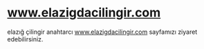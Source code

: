 # www.elazigdacilingir.com
elazığ çilingir anahtarcı www.elazigdacilingir.com sayfamızı ziyaret edebilirsiniz.
